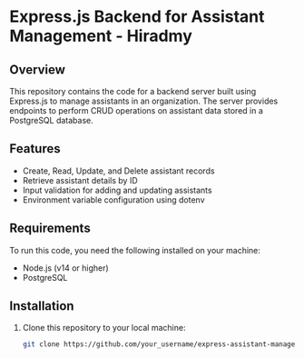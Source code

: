 
# Express.js Backend for Assistant Management  - Hiradmy

## Overview

This repository contains the code for a backend server built using Express.js to manage assistants in an organization. The server provides endpoints to perform CRUD operations on assistant data stored in a PostgreSQL database.

## Features

- Create, Read, Update, and Delete assistant records
- Retrieve assistant details by ID
- Input validation for adding and updating assistants
- Environment variable configuration using dotenv

## Requirements

To run this code, you need the following installed on your machine:

- Node.js (v14 or higher)
- PostgreSQL

## Installation

1. Clone this repository to your local machine:

   ```bash
   git clone https://github.com/your_username/express-assistant-management.git](https://github.com/Kshitij-Sharma-19/Hirademy.git
